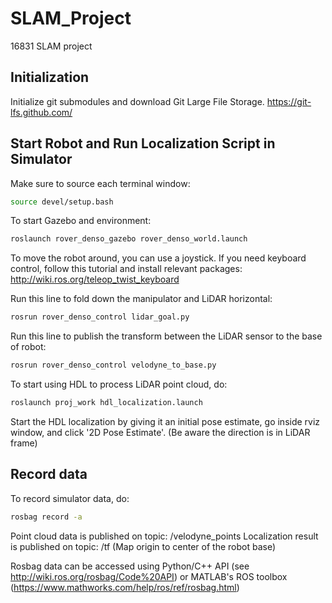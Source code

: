 # SLAM_Project
16831 SLAM project

## Initialization
Initialize git submodules and download Git Large File Storage. https://git-lfs.github.com/ 

## Start Robot and Run Localization Script in Simulator
Make sure to source each terminal window:

```bash
source devel/setup.bash
```

To start Gazebo and environment:

```bash
roslaunch rover_denso_gazebo rover_denso_world.launch
```

To move the robot around, you can use a joystick. If you need keyboard control, follow this tutorial and install relevant packages: http://wiki.ros.org/teleop_twist_keyboard

Run this line to fold down the manipulator and LiDAR horizontal:

```bash
rosrun rover_denso_control lidar_goal.py
```

Run this line to publish the transform between the LiDAR sensor to the base of robot:

```bash
rosrun rover_denso_control velodyne_to_base.py
```


To start using HDL to process LiDAR point cloud, do:

```bash
roslaunch proj_work hdl_localization.launch
```

Start the HDL localization by giving it an initial pose estimate, go inside rviz window, and click '2D Pose Estimate'. (Be aware the direction is in LiDAR frame)

## Record data

To record simulator data, do:

```bash
rosbag record -a
```

Point cloud data is published on topic: /velodyne_points
Localization result is published on topic: /tf (Map origin to center of the robot base)

Rosbag data can be accessed using Python/C++ API (see http://wiki.ros.org/rosbag/Code%20API) or MATLAB's ROS toolbox (https://www.mathworks.com/help/ros/ref/rosbag.html)